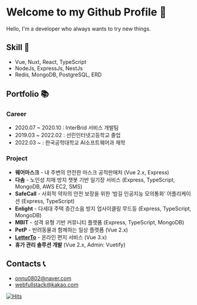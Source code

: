 # Welcome to my Github Profile 👋

Hello, I'm a developer who always wants to try new things.

## Skill 🔨

- Vue, Nuxt, React, TypeScript
- NodeJs, ExpressJs, NestJs
- Redis, MongoDB, PostgreSQL, ERD

## Portfolio 📚

### Career

- 2020.07 ~ 2020.10 : InterBrid 서비스 개발팀
- 2019.03 ~ 2022.02 : 선린인터넷고등학교 졸업
- 2022.03 ~ : 한국공학대학교 AI소프트웨어과 재학

### Project

-  **웨어마스크** - 내 주변의 안전한 마스크 공적판매처 (Vue 2.x, Express)
-  **다솜** - 노인성 치매 방지 챗봇 기반 일기장 서비스 (Express, TypeScript, MongoDB, AWS EC2, SMS)
-  **SafeCall** - 사회적 약자의 안전 보장을 위한 ‘밤길 인공지능 모의통화’ 어플리케이션 (Express, TypeScript)
-  **Enlight** - 다세대 주택 층간소음 방지 업사이클링 무드등 (Express, TypeScript, MongoDB)
-  **MBIT** - 성격 유형 기반 커뮤니티 플랫폼 (Express, TypeScript, MongoDB)
-  **PetP** - 반려동물과 함께하는 일상 플랫폼 (Vue 2.x)
-  **[LetterTo]** - 온라인 편지 서비스 (Vue 3.x)
- **휴가 관리 솔루션 개발** (Vue 2.x, Admin: Vuetify)

## Contacts 📞

- onnu0802@naver.com
- webfullstack@kakao.com

[![Hits](https://hits.seeyoufarm.com/api/count/incr/badge.svg?url=https%3A%2F%2Fgithub.com%2Ftaeminy%2Fhit-counter&count_bg=%2379C83D&title_bg=%23555555&icon=&icon_color=%23E7E7E7&title=hits&edge_flat=false)](https://hits.seeyoufarm.com)

[LetterTo]: https://letterto.swygbro.com/
